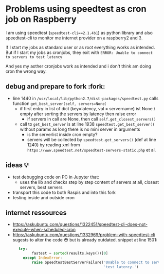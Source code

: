 # Problems using speedtest as cron job on Raspberry

I am using speedtest (`speedtest-cli==2.1.4b1`) as python library and also speedtest-cli to monitor me internet provider on a raspberry2 and 3. 

If I start my jobs as standard user or as root everything works as intended. But if I start my jobs as cronjobs, 
they exit with `ERROR: Unable to connect to servers to test latency`

And yes my aother cronjobs work as intended and i don't think am doing cron the wrong way.

## debug and prepare to fork :fork:

- line 1440 in `/usr/local/lib/python2.7/dist-packages/speedtest.py` calls function `get_best_server(self, servers=None)`
  - if first entry in list of dict (key=latency, val = servername) ist None / empty after sorting the servers by latency then raise error
      - if servers in call are None, then call `self.get_closest_servers()` 
  - call to `get_best_server` is at line 1938 `speedtest.get_best_server()` without params as long there is no mini server in arguments
      - is the serverlist inside cron empty?
      - servers will be collected by `speedtest.get_servers()`  (def at line 1240) by reading xml from `https://www.speedtest.net/speedtest-servers-static.php` et al.
    
## ideas :bulb:

- test debugging code on PC in Jupyter that:
  -  uses the lib and checks step by step content of servers at all, closest servers, best servers
- transport this code to both Raspis and into this fork
- testing inside and outside cron

## internet ressources

- https://askubuntu.com/questions/1322451/speedtest-cli-does-not-execute-when-scheduled-cron
- https://askubuntu.com/questions/1332969/problem-with-speedtest-cli sugests to alter the code 😳 but is already outdated. snippet at line 1501:
``` py
      try:
            fastest = sorted(results.keys())[0]
        except IndexError:
            raise SpeedtestBestServerFailure('Unable to connect to servers to '
                                             'test latency.')

```

